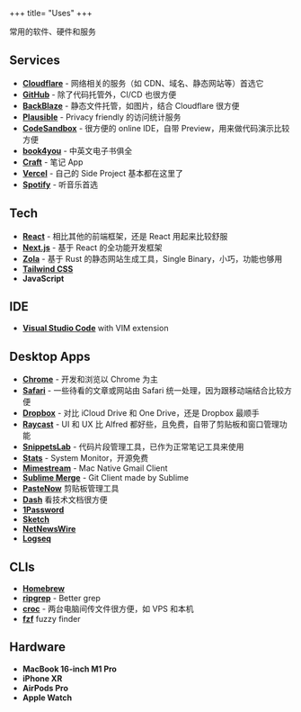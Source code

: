 +++
title= "Uses"
+++

常用的软件、硬件和服务

## Services

- **[Cloudflare](https://cloudflare.net/)** - 网络相关的服务（如 CDN、域名、静态网站等）首选它
- **[GitHub](https://github.com/)** - 除了代码托管外，CI/CD 也很方便
- **[BackBlaze](https://backblaze.com)** - 静态文件托管，如图片，结合 Cloudflare 很方便
- **[Plausible](https://plausible.io/)** - Privacy friendly 的访问统计服务
- **[CodeSandbox](https://codesandbox.io/)** - 很方便的 online IDE，自带 Preview，用来做代码演示比较方便
- **[book4you](https://book4you.org/)** - 中英文电子书俱全
- **[Craft](https://craft.do/)** - 笔记 App
- **[Vercel](https://vercel.com/)** - 自己的 Side Project 基本都在这里了
- **[Spotify](https://open.spotify.com/)** - 听音乐首选

## Tech

- **[React](https://reactjs.org/)** - 相比其他的前端框架，还是 React 用起来比较舒服
- **[Next.js](https://nextjs.org//)** - 基于 React 的全功能开发框架
- **[Zola](https://getzola.org/)** - 基于 Rust 的静态网站生成工具，Single Binary，小巧，功能也够用
- **[Tailwind CSS](https://https://tailwindcss.com/)**
- **JavaScript**

## IDE

- **[Visual Studio Code](https://code.visualstudio.com/)** with VIM extension

## Desktop Apps

- **[Chrome](https://www.google.com/chrome/)** - 开发和浏览以 Chrome 为主
- **[Safari](https://www.apple.com/safari/)** - 一些待看的文章或网站由 Safari 统一处理，因为跟移动端结合比较方便
- **[Dropbox](https://dropbox.com/)** - 对比 iCloud Drive 和 One Drive，还是 Dropbox 最顺手
- **[Raycast](https://www.raycast.com/)** - UI 和 UX 比 Alfred 都好些，且免费，自带了剪贴板和窗口管理功能
- **[SnippetsLab](https://www.renfei.org/snippets-lab/)** - 代码片段管理工具，已作为正常笔记工具来使用
- **[Stats](https://github.com/exelban/stats)** - System Monitor，开源免费
- **[Mimestream](https://mimestream.com/)** - Mac Native Gmail Client
- **[Sublime Merge](https://www.sublimemerge.com/)** - Git Client made by Sublime
- **[PasteNow](https://pastenow.app/)** 剪贴板管理工具
- **[Dash](https://kapeli.com/dash)** 看技术文档很方便
- **[1Password](https://1password.com/)**
- **[Sketch](https://www.sketch.com/)**
- **[NetNewsWire](https://netnewswire.com/)**
- **[Logseq](https://logseq.com/)**

## CLIs

- **[Homebrew](https://brew.sh/)**
- **[ripgrep](https://github.com/BurntSushi/ripgrep)** - Better grep
- **[croc](https://github.com/schollz/croc)** - 两台电脑间传文件很方便，如 VPS 和本机
- **[fzf](https://github.com/junegunn/fzf)** fuzzy finder

## Hardware

- **MacBook 16-inch M1 Pro**
- **iPhone XR**
- **AirPods Pro**
- **Apple Watch**
